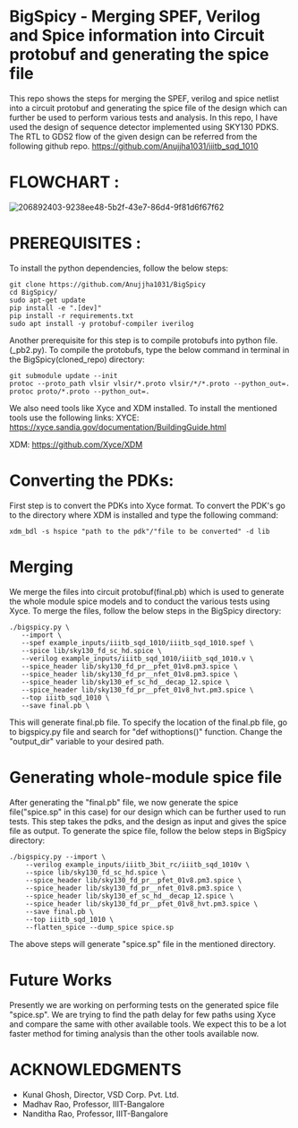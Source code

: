 # BigSpicy - Merging SPEF, Verilog and Spice information into Circuit protobuf and generating the spice file
This repo shows the steps for merging the SPEF, verilog and spice netlist into a circuit protobuf and generating the spice file of the design which can further be used to perform various tests and analysis.
In this repo, I have used the design of sequence detector implemented using SKY130 PDKS. The RTL to GDS2 flow of the given design can be referred from the following github repo.
https://github.com/Anujjha1031/iiitb_sqd_1010

# FLOWCHART :
![206892403-9238ee48-5b2f-43e7-86d4-9f81d6f67f62](https://user-images.githubusercontent.com/110462872/207245440-fed833ad-ef2f-47e1-8743-348cc5778217.png)

# PREREQUISITES :
To install the python dependencies, follow the below steps:

```
git clone https://github.com/Anujjha1031/BigSpicy
cd BigSpicy/
sudo apt-get update
pip install -e ".[dev]"
pip install -r requirements.txt
sudo apt install -y protobuf-compiler iverilog
```

Another prerequisite for this step is to compile protobufs into python file.(_pb2.py).
To compile the protobufs, type the below command in terminal in the BigSpicy(cloned_repo) directory:

```
git submodule update --init  
protoc --proto_path vlsir vlsir/*.proto vlsir/*/*.proto --python_out=.
protoc proto/*.proto --python_out=.
```

We also need tools like Xyce and XDM installed.
To install the mentioned tools use the following links:
XYCE:
https://xyce.sandia.gov/documentation/BuildingGuide.html

XDM:
https://github.com/Xyce/XDM

# Converting the PDKs:
First step is to convert the PDKs into Xyce format.
To convert the PDK's go to the directory where XDM is installed and type the following command:

```
xdm_bdl -s hspice "path to the pdk"/"file to be converted" -d lib
```

# Merging
We merge the files into circuit protobuf(final.pb) which is used to generate the whole module spice models and to conduct the various tests using Xyce.
To merge the files, follow the below steps in the BigSpicy directory:

```
./bigspicy.py \
   --import \
   --spef example_inputs/iiitb_sqd_1010/iiitb_sqd_1010.spef \
   --spice lib/sky130_fd_sc_hd.spice \
   --verilog example_inputs/iiitb_sqd_1010/iiitb_sqd_1010.v \
   --spice_header lib/sky130_fd_pr__pfet_01v8.pm3.spice \
   --spice_header lib/sky130_fd_pr__nfet_01v8.pm3.spice \
   --spice_header lib/sky130_ef_sc_hd__decap_12.spice \
   --spice_header lib/sky130_fd_pr__pfet_01v8_hvt.pm3.spice \
   --top iiitb_sqd_1010 \
   --save final.pb \
```

This will generate final.pb file.
To specify the location of the final.pb file, go to bigspicy.py file and search for "def withoptions()" function. Change the "output_dir" variable to your desired path.

# Generating whole-module spice file
After generating the "final.pb" file, we now generate the spice file("spice.sp" in this case) for our design which can be further used to run tests.
This step takes the pdks, and the design as input and gives the spice file as output.
To generate the spice file, follow the below steps in BigSpicy directory:

```
./bigspicy.py --import \
    --verilog example_inputs/iiitb_3bit_rc/iiitb_sqd_1010v \
    --spice lib/sky130_fd_sc_hd.spice \
    --spice_header lib/sky130_fd_pr__pfet_01v8.pm3.spice \
    --spice_header lib/sky130_fd_pr__nfet_01v8.pm3.spice \
    --spice_header lib/sky130_ef_sc_hd__decap_12.spice \
    --spice_header lib/sky130_fd_pr__pfet_01v8_hvt.pm3.spice \
    --save final.pb \
    --top iiitb_sqd_1010 \
    --flatten_spice --dump_spice spice.sp
```

The above steps will generate "spice.sp" file in the mentioned directory.

# Future Works
Presently we are working on performing tests on the generated spice file "spice.sp".
We are trying to find the path delay for few paths using Xyce and compare the same with other available tools.
We expect this to be a lot faster method for timing analysis than the other tools available now.

# ACKNOWLEDGMENTS
* Kunal Ghosh, Director, VSD Corp. Pvt. Ltd.
* Madhav Rao, Professor, IIIT-Bangalore
* Nanditha Rao, Professor, IIIT-Bangalore
